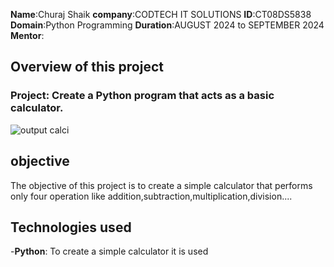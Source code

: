 **Name**:Churaj Shaik
**company**:CODTECH IT SOLUTIONS
**ID**:CT08DS5838
**Domain**:Python Programming
**Duration**:AUGUST 2024 to SEPTEMBER 2024
**Mentor**:

## Overview of this project

### Project: Create a Python program that acts as a basic calculator.
![output calci](https://github.com/user-attachments/assets/8667edba-7110-4217-81ee-e4e1d8a3d0a1)





## objective
The objective of this project is to create a simple calculator that performs only four operation like addition,subtraction,multiplication,division....

## Technologies used
-**Python**: To create a simple calculator it is used
  
